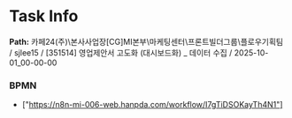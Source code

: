 # Task Info

**Path:** 카페24(주)\본사사업장\[CG]MI본부\마케팅센터\프론트빌더그룹\플로우기획팀 / sjlee15 / [351514] 영업제안서 고도화 (대시보드화) _ 데이터 수집 / 2025-10-01_00-00-00

### BPMN
- ["https://n8n-mi-006-web.hanpda.com/workflow/I7gTiDSOKayTh4N1"]

